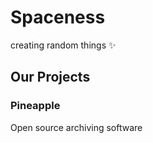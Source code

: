 # Spaceness

creating random things ✨

## Our Projects

### Pineapple

Open source archiving software
